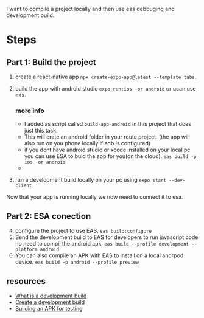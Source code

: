 I want to compile a project locally and then use eas debbuging and development build.

# Steps

## Part 1: Build the project

1. create a react-native app `npx create-expo-app@latest --template tabs`.
2. build the app with android studio `expo run:ios -or android` or ucan use eas.

   ### more info

   - I added as script called `build-app-android` in this project that does just this task.
   - This will crate an android folder in your route project. (the app will also run on you phone locally if adb is configured)
   - if you dont have android studio or xcode installed on your local pc you can use ESA to buld the app for you(on the cloud). `eas build -p ios -or android`
   -

3. run a development build locally on your pc using `expo start --dev-client`

Now that your app is running locally we now need to connect it to esa.

## Part 2: ESA conection

4. configure the project to use EAS. `eas build:configure `
5. Send the development build to EAS for developers to run javascript code no need to compil the android apk. `eas build --profile development --platform android`
6. You can also compile an APK with EAS to install on a local andrpod device. `eas build -p android --profile preview`

## resources

- [What is a development build](https://docs.expo.dev/develop/development-builds/introduction/)
- [Create a development build](https://docs.expo.dev/develop/development-builds/create-a-build/)
- [Building an APK for testing](https://docs.expo.dev/build-reference/apk/)
